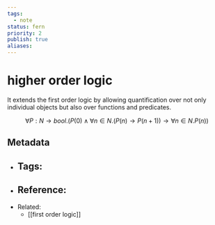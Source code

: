 ```yaml
---
tags:
  - note
status: fern
priority: 2
publish: true
aliases:
---
```


# higher order logic
It extends the first order logic by allowing quantification over not only individual objects but also over functions and predicates.

$$
\forall P: N \to bool. (P(0) \land \forall n \in N. (P(n) \to P(n+1)) \to \forall n \in N. P(n) )
$$
## Metadata
- Tags: 
	- 
- Reference:
	- 
- Related:
	- [[first order logic]]